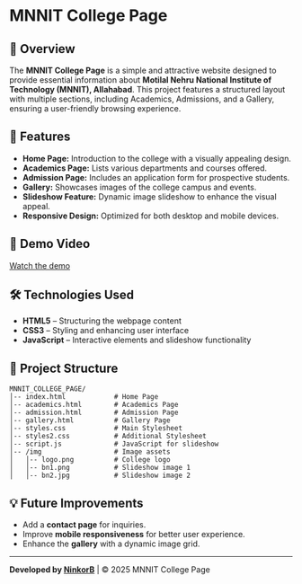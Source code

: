# MNNIT College Page

## 📌 Overview
The **MNNIT College Page** is a simple and attractive website designed to provide essential information about **Motilal Nehru National Institute of Technology (MNNIT), Allahabad**. This project features a structured layout with multiple sections, including Academics, Admissions, and a Gallery, ensuring a user-friendly browsing experience.

## 🚀 Features
- **Home Page:** Introduction to the college with a visually appealing design.
- **Academics Page:** Lists various departments and courses offered.
- **Admission Page:** Includes an application form for prospective students.
- **Gallery:** Showcases images of the college campus and events.
- **Slideshow Feature:** Dynamic image slideshow to enhance the visual appeal.
- **Responsive Design:** Optimized for both desktop and mobile devices.

## 🎥 Demo Video
[Watch the demo](https://youtu.be/5TpVzAEAmFk)

## 🛠️ Technologies Used
- **HTML5** – Structuring the webpage content
- **CSS3** – Styling and enhancing user interface
- **JavaScript** – Interactive elements and slideshow functionality

## 📂 Project Structure
```plaintext
MNNIT_COLLEGE_PAGE/
│-- index.html            # Home Page
│-- academics.html        # Academics Page
│-- admission.html        # Admission Page
│-- gallery.html          # Gallery Page
│-- styles.css            # Main Stylesheet
│-- styles2.css           # Additional Stylesheet
│-- script.js             # JavaScript for slideshow
│-- /img                  # Image assets
│   │-- logo.png          # College logo
│   │-- bn1.png           # Slideshow image 1
│   │-- bn2.jpg           # Slideshow image 2
```


## 💡 Future Improvements
- Add a **contact page** for inquiries.
- Improve **mobile responsiveness** for better user experience.
- Enhance the **gallery** with a dynamic image grid.


---
**Developed by [NinkorB](https://github.com/NinkorB)** | © 2025 MNNIT College Page

